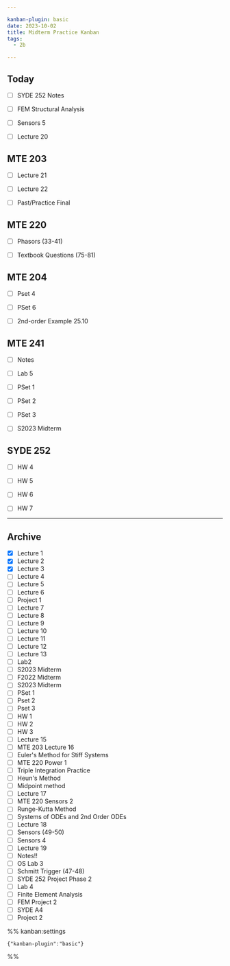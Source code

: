 ```yaml
---

kanban-plugin: basic
date: 2023-10-02
title: Midterm Practice Kanban
tags:
  - 2b

---
```


## Today

- [ ] SYDE 252 Notes
- [ ] FEM Structural Analysis
- [ ] Sensors 5
- [ ] Lecture 20


## MTE 203

- [ ] Lecture 21
- [ ] Lecture 22
- [ ] Past/Practice Final


## MTE 220

- [ ] Phasors (33-41)
- [ ] Textbook Questions (75-81)


## MTE 204

- [ ] Pset 4
- [ ] PSet 6
- [ ] 2nd-order Example 25.10


## MTE 241

- [ ] Notes
- [ ] Lab 5
- [ ] PSet 1
- [ ] PSet 2
- [ ] PSet 3
- [ ] S2023 Midterm


## SYDE 252

- [ ] HW 4
- [ ] HW 5
- [ ] HW 6
- [ ] HW 7


***

## Archive

- [x] Lecture 1
- [x] Lecture 2
- [x] Lecture 3
- [ ] Lecture 4
- [ ] Lecture 5
- [ ] Lecture 6
- [ ] Project 1
- [ ] Lecture 7
- [ ] Lecture 8
- [ ] Lecture 9
- [ ] Lecture 10
- [ ] Lecture 11
- [ ] Lecture 12
- [ ] Lecture 13
- [ ] Lab2
- [ ] S2023 Midterm
- [ ] F2022 Midterm
- [ ] S2023 Midterm
- [ ] PSet 1
- [ ] Pset 2
- [ ] Pset 3
- [ ] HW 1
- [ ] HW 2
- [ ] HW 3
- [ ] Lecture 15
- [ ] MTE 203 Lecture 16
- [ ] Euler's Method for Stiff Systems
- [ ] MTE 220 Power 1
- [ ] Triple Integration Practice
- [ ] Heun's Method
- [ ] Midpoint method
- [ ] Lecture 17
- [ ] MTE 220 Sensors 2
- [ ] Runge-Kutta Method
- [ ] Systems of ODEs and 2nd Order ODEs
- [ ] Lecture 18
- [ ] Sensors (49-50)
- [ ] Sensors 4
- [ ] Lecture 19
- [ ] Notes!!
- [ ] OS Lab 3
- [ ] Schmitt Trigger (47-48)
- [ ] SYDE 252 Project Phase 2
- [ ] Lab 4
- [ ] Finite Element Analysis
- [ ] FEM Project 2
- [ ] SYDE A4
- [ ] Project 2

%% kanban:settings
```
{"kanban-plugin":"basic"}
```
%%
